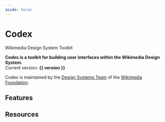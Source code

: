 ```yaml
---
aside: false
---
```

<script setup>
import { CdxIcon, CdxButton, CdxCard } from '@wikimedia/codex';
import { cdxIconLogoWikimedia, cdxIconKey, cdxIconPuzzle, cdxIconInfoFilled } from '@wikimedia/codex-icons';
import { version } from '../../codex/package.json';
</script>

<div class="cdx-docs-home">

<div class="cdx-docs-home__hero">
	<cdx-icon class="cdx-docs-home__hero__icon" :icon="cdxIconLogoWikimedia" />
	<h1 class="cdx-docs-home__hero__title">Codex</h1>
	<p class="cdx-docs-home__hero__tagline">Wikimedia Design System Toolkit</p>
</div>

**Codex is a toolkit for building user interfaces within the Wikimedia Design System.**<br>
Current version: **{{ version }}**

Codex is maintained by the [Design Systems Team](https://www.mediawiki.org/wiki/Design_Systems_Team)
of the [Wikimedia Foundation](https://wikimediafoundation.org/).

<div class="cdx-docs-home__resources">
	<cdx-card url="./using-codex/about.html">
		<template #title>Using Codex</template>
		<template #description>Learn how to use Codex to design and build user interfaces</template>
	</cdx-card>
	<cdx-card url="./contributing/overview.html">
		<template #title>Contributing guidelines</template>
		<template #description>Learn about how we work on Codex and how you can help</template>
	</cdx-card>
</div>

## Features

<div class="cdx-docs-home__features">
	<cdx-card url="./design-tokens/overview.html" :icon="cdxIconKey">
		<template #title>Design tokens</template>
		<template #description>Write styles consistent with the Wikimedia Design System</template>
	</cdx-card>
	<cdx-card url="./components/overview.html" :icon="cdxIconPuzzle">
		<template #title>Components</template>
		<template #description>Build usable, accessible, translatable applications</template>
	</cdx-card>
	<cdx-card url="./icons/overview.html" :icon="cdxIconInfoFilled">
		<template #title>Icons</template>
		<template #description>Access a collection of icons with language and directionality variants</template>
	</cdx-card>
</div>

## Resources

<div class="cdx-docs-home__resources">
	<cdx-card url="https://www.figma.com/file/KoDuJMadWBXtsOtzGS4134/%E2%9D%96-Codex-components?node-id=1891%3A4420">
		<template #title>Figma kit</template>
		<template #description>View the Figma design specifications</template>
	</cdx-card>
	<cdx-card url="https://www.mediawiki.org/wiki/Codex">
		<template #title>Using Codex in MediaWiki</template>
		<template #description>Learn about using Codex within the MediaWiki platform</template>
	</cdx-card>
	<cdx-card url="https://gerrit.wikimedia.org/r/admin/repos/design/codex">
		<template #title>View code on Gerrit</template>
		<template #description>The canonical Codex codebase</template>
	</cdx-card>
	<cdx-card url="https://github.com/wikimedia/design-codex">
		<template #title>View code on GitHub</template>
		<template #description>A mirror of the Gerrit codebase on GitHub</template>
	</cdx-card>
</div>

</div>

<style lang="less">
@import ( reference ) '@wikimedia/codex-design-tokens/dist/theme-wikimedia-ui.less';

/* stylelint-disable selector-class-pattern */
.cdx-docs-home {
	.cdx-card {
		color: @color-base;

		&:hover {
			color: @color-base;
			text-decoration: @text-decoration-none;
		}
	}

	&__hero {
		background-color: @background-color-progressive;
		color: @color-inverted;
		width: calc( @size-full + ( @spacing-200 * 2 ) );
		margin-right: -@spacing-200;
		margin-bottom: @spacing-200;
		margin-left: -@spacing-200;
		padding: @spacing-200;

		&__icon {
			color: @color-inverted;
			margin-bottom: @spacing-200 * 2;

			svg {
				// 5em equivalent to match the title.
				min-width: 80px;
				min-height: 80px;
				width: 5em;
				height: 5em;
			}
		}

		// Need to put `.vp-doc` here to override the default VitePress heading styles.
		.vp-doc &__title {
			font-family: @font-family-sans;
			font-size: 5em;
			font-weight: @font-weight-bold;
			line-height: initial;
		}

		.vp-doc &__tagline {
			margin: 0 0 0 @spacing-50;
			font-family: @font-family-sans;
			font-size: 1.5em;
		}
	}

	&__features {
		display: flex;
		flex-direction: column;
		row-gap: @spacing-50;
	}

	&__resources {
		display: flex;
		flex-wrap: wrap;
		/* stylelint-disable-next-line plugin/no-unsupported-browser-features */
		column-gap: @spacing-50;
		row-gap: @spacing-50;
		margin-top: @spacing-200;

		/* stylelint-disable-next-line no-descending-specificity */
		.cdx-card {
			width: calc( @size-half - @spacing-50 );

			&:hover {
				text-decoration: @text-decoration-none;
			}
		}
	}
}
/* stylelint-enable selector-class-pattern */
</style>
